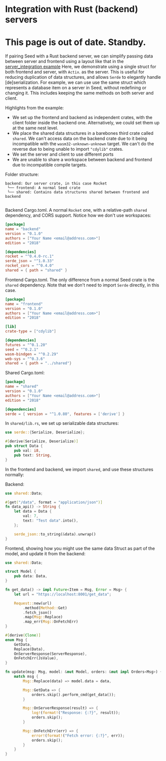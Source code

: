 # Integration with Rust (backend) servers

# This page is out of date. Standby.

If pairing Seed with a Rust backend server, we can simplify passing data between
server and frontend using a layout like that in the 
[server_integration example](https://github.com/David-OConnor/seed/tree/master/examples/server_integration)
Here, we demonstrate using a single struct for both frontend and server, with `Actix`.
as the server. This is useful for reducing duplication of data structures, and allows
`Serde` to elegantly handle [de]serialization.
For example, we can use use the same struct which represents a 
database item on a server in Seed, without redefining or changing it. This includes
keeping the same methods on both server and client.

Highlights from the example:

- We set up the frontend and backend as independent crates, with the client folder
inside the backend one. Alternatively, we could set them up at the same nest level.
- We place the shared data structures in a barebones third crate called `shared`. We can't access
data on the backend crate due to it being incompatible with the `wasm32-unknown-unknown` target.
We can't do the reverse due to being unable to import `"cdylib"` crates.
- We set the server and client to use different ports
- We are unable to share a workspace between backend and frontend due to incompatible
compile targets.


Folder structure:
```
backend: Our server crate, in this case Rocket
 └── frontend: A normal Seed crate
 └── shared: Contains data structures shared between frontend and backend
 
```

Backend Cargo.toml. A normal `Rocket` one, with a relative-path `shared` dependency, and CORS support.
Notice how we don't use workspaces:
```toml
[package]
name = "backend"
version = "0.1.0"
authors = ["Your Name <email@address.com>"]
edition = "2018"

[dependencies]
rocket = "^0.4.0-rc.1"
serde_json = "^1.0.33"
rocket_cors = "^0.4.0"
shared = { path = "shared" }
```

Frontend Cargo.toml. The only difference from a normal Seed crate is the `shared` dependency.
Note that we don't need to import `Serde` directly, in this case.
```toml
[package]
name = "frontend"
version = "0.1.0"
authors = ["Your Name <email@address.com>"]
edition = "2018"

[lib]
crate-type = ["cdylib"]

[dependencies]
futures = "^0.1.20"
seed = "^0.2.1"
wasm-bindgen = "^0.2.29"
web-sys = "^0.3.6"
shared = { path = "../shared"}
```

Shared Cargo.toml:
```toml
[package]
name = "shared"
version = "0.1.0"
authors = ["Your Name <email@address.com>"]
edition = "2018"

[dependencies]
serde = { version = "^1.0.80", features = ['derive'] }
```

In `shared/lib.rs`, we set up serializable data structures:
```rust
use serde::{Serialize, Deserialize};

#[derive(Serialize, Deserialize)]
pub struct Data {
    pub val: i8,
    pub text: String,
}
```

In the frontend and backend, we import `shared`, and use these structures normally:

Backend:
```rust
use shared::Data;

#[get("/data", format = "application/json")]
fn data_api() -> String {
    let data = Data {
        val: 7,
        text: "Test data".into(),
    };

    serde_json::to_string(&data).unwrap()
}
```

Frontend, showing how you might use the same data Struct as part of the model, and
update it from the backend:
```rust
use shared::Data;

struct Model {
    pub data: Data,
}

fn get_data() -> impl Future<Item = Msg, Error = Msg> {
    let url = "https://localhost:8001/get_data";

    Request::new(url)
        .method(Method::Get)
        .fetch_json()
        .map(Msg::Replace)
        .map_err(Msg::OnFetchErr)
}

#[derive(Clone)]
enum Msg {
    GetData,
    Replace(Data),
    OnServerResponse(ServerResponse),
    OnFetchErr(JsValue),
}

fn update(msg: Msg, model: &mut Model, orders: &mut impl Orders<Msg>) {
    match msg {
        Msg::Replace(data) => model.data = data,

        Msg::GetData => {
            orders.skip().perform_cmd(get_data());
        }

        Msg::OnServerResponse(result) => {
            log!(format!("Response: {:?}", result));
            orders.skip();
        }

        Msg::OnFetchErr(err) => {
            error!(format!("Fetch error: {:?}", err));
            orders.skip();
        }
    }
}

```